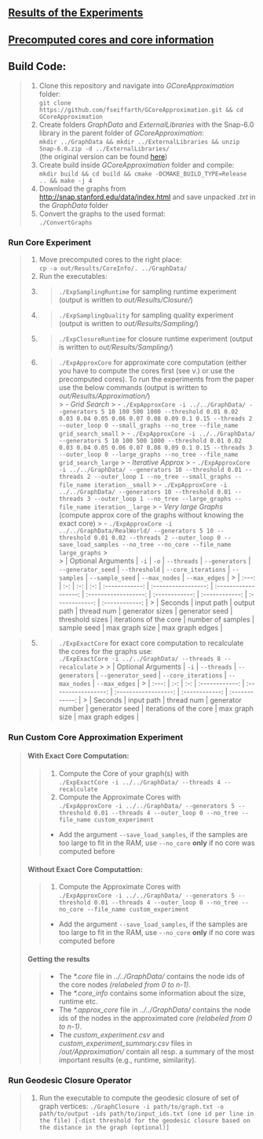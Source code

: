 
## [Results of the Experiments](out/Results/)

## [Precomputed cores and core information](out/Results/CoreInfo/)

## Build Code:

> 1. Clone this repository and navigate into *GCoreApproximation* folder: <br> ```git clone https://github.com/fseiffarth/GCoreApproximation.git && cd GCoreApproximation```
> 2. Create folders *GraphData* and *ExternalLibraries* with the Snap-6.0 library in the parent folder of *GCoreApproximation*: <br> ```mkdir ../GraphData && mkdir ../ExternalLibraries && unzip Snap-6.0.zip -d ../ExternalLibraries/``` <br> (the original version can be found [here](http://snap.stanford.edu/releases/Snap-6.0.zip))
> 3. Create build inside *GCoreApproximation* folder and compile:
   <br> ```mkdir build && cd build && cmake -DCMAKE_BUILD_TYPE=Release .. && make -j 4```
> 4. Download the graphs from http://snap.stanford.edu/data/index.html and save unpacked *.txt* in the *GraphData* folder
> 5. Convert the graphs to the used format: <br> ```./ConvertGraphs```
   

### Run Core Experiment

> 1. Move precomputed cores to the right place: <br> ```cp -a out/Results/CoreInfo/. ../GraphData/```
> 2. Run the executables:
>   1. > ```./ExpSamplingRuntime``` for sampling runtime experiment (output is written to *out/Results/Closure/*)
>   2. > ```./ExpSamplingQuality``` for sampling quality experiment (output is written to *out/Results/Sampling/*)
>   3. > ```./ExpClosureRuntime``` for closure runtime experiment   (output is written to *out/Results/Sampling/*)
>   4. > ```./ExpApproxCore``` for approximate core computation (either you have to compute the cores first (see v.) or use the precomputed cores). To run the experiments from the paper use the below commands (output is written to *out/Results/Approximation/*)    
      > - *Grid Search*
      >   - ```./ExpApproxCore -i ../../GraphData/ --generators 5 10 100 500 1000 --threshold 0.01 0.02 0.03 0.04 0.05 0.06 0.07 0.08 0.09 0.1 0.15 --threads 2 --outer_loop 0 --small_graphs --no_tree --file_name grid_search_small```
      >   - ```./ExpApproxCore -i ../../GraphData/ --generators 5 10 100 500 1000 --threshold 0.01 0.02 0.03 0.04 0.05 0.06 0.07 0.08 0.09 0.1 0.15 --threads 3 --outer_loop 0 --large_graphs --no_tree --file_name grid_search_large```
      > - *Iterative Approx*
      >   - ```./ExpApproxCore -i ../../GraphData/ --generators 10 --threshold 0.01 --threads 2 --outer_loop 1 --no_tree --small_graphs --file_name iteration__small```
      >   - ```./ExpApproxCore -i ../../GraphData/ --generators 10 --threshold 0.01 --threads 3 --outer_loop 1 --no_tree --large_graphs --file_name iteration__large```
      > - *Very large Graphs* (compute approx core of the graphs without knowing the exact core)
      >   - ```./ExpApproxCore -i ../../GraphData/RealWorld/ --generators 5 10 --threshold 0.01 0.02 --threads 2 --outer_loop 0 --save_load_samples --no_tree --no_core --file_name large_graphs```
      >    
      >   | Optional Arguments | ```-i```  | ```-o```  | ```--threads```  | ```--generators``` | ```--generator_seed``` | ```--threshold``` | ```--core_iterations```  | ```--samples``` | ```--sample_seed```  | ```--max_nodes``` | ```--max_edges``` |
      >   | :---:   | :-: | :-: | :-: | :------------: | :-----------------: | :------------------: | :------------------: | :------------: | :------------: | :------------: | :------------: |
      >   | Seconds | input path | output path | thread num | generator sizes | generator seed | threshold sizes | iterations of the core | number of samples | sample seed | max graph size | max graph edges |
      
>   5. > ```./ExpExactCore``` for exact core computation to recalculate the cores for the graphs use: <br> ```./ExpExactCore -i ../../GraphData/ --threads 8 --recalculate```
      >
      >   | Optional Arguments | ```-i```  | ```--threads```  | ```--generators``` | ```--generator_seed``` | ```--core_iterations``` | ```--max_nodes``` | ```--max_edges``` |
      >   | :---:   | :-: | :-: | :------------: | :-----------------: | :------------------: | :------------: | :------------: |
      >   | Seconds | input path | thread num | generator number | generator seed | iterations of the core | max graph size | max graph edges |
       

### Run Custom Core Approximation Experiment

>#### With Exact Core Computation:
>>1.  Compute the Core of your graph(s) with <br> ```./ExpExactCore -i ../../GraphData/ --threads 4 --recalculate```
>>2.  Compute the Approximate Cores with <br> ```./ExpApproxCore -i ../../GraphData/ --generators 5 --threshold 0.01 --threads 4 --outer_loop 0 --no_tree --file_name custom_experiment```
>>- Add the argument ```--save_load_samples```, if the samples are too large to fit in the RAM, use ```--no_core``` **only** if no core was computed before
>#### Without Exact Core Computattion:
>>1.  Compute the Approximate Cores with <br> ```./ExpApproxCore -i ../../GraphData/ --generators 5 --threshold 0.01 --threads 4 --outer_loop 0 --no_tree --no_core --file_name custom_experiment```
>>- Add the argument ```--save_load_samples```, if the samples are too large to fit in the RAM, use ```--no_core``` **only** if no core was computed before
>#### Getting the results
>>- The _*.core_ file in _../../GraphData/_ contains the node ids of the core nodes *(relabeled from 0 to n-1)*. 
>>- The _*.core_info_ contains some information about the size, runtime etc.
>>- The _*.approx_core_ file in _../../GraphData/_ contains the node ids of the nodes in the approximated core *(relabeled from 0 to n-1)*.
>>- The _custom_experiment.csv_ and *custom_experiment_summary.csv* files in */out/Approximation/* contain all resp. a summary of the most important results (e.g., runtime, similarity).


### Run Geodesic Closure Operator

>1.  Run the executable to compute the geodesic closure of set of graph vertices:
>    ```./GraphClosure -i path/to/graph.txt -o path/to/output -ids path/to/input_ids.txt (one id per line in the file) [-dist threshold for the geodesic closure based on the distance in the graph (optional)]```


       
